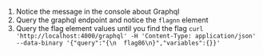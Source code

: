 1. Notice the message in the console about Graphql
2. Query the graphql endpoint and notice the `flagnn` element
3. Query the flag element values until you find the flag `curl 'http://localhost:4000/graphql' -H 'Content-Type: application/json' --data-binary '{"query":"{\n  flag86\n}","variables":{}}'`